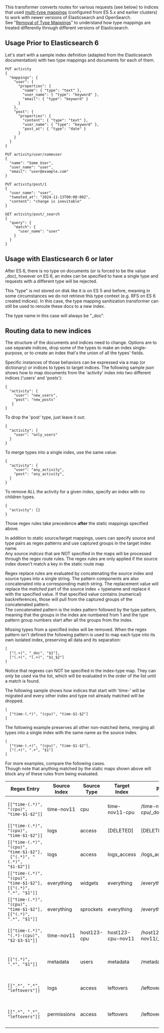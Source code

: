 This transformer converts routes for various requests (see below) to indices that used
[multi-type mappings](https://www.elastic.co/guide/en/elasticsearch/reference/5.6/mapping.html) (configured from ES 5.x 
and earlier clusters) to work with newer versions of Elasticsearch and OpenSearch.  
See "[Removal of Type Mappings](https://www.elastic.co/guide/en/elasticsearch/reference/7.10/removal-of-types.html)"
to understand how type mappings are treated differently through different versions of Elasticsearch.

## Usage Prior to Elasticsearch 6 

Let's start with a sample index definition (adapted from the Elasticsearch documentation) with two type mappings and 
documents for each of them.
```
PUT activity
{
  "mappings": {
    "user": {
      "properties": {
        "name": { "type": "text" },
        "user_name": { "type": "keyword" },
        "email": { "type": "keyword" }
      }
    },
    "post": {
      "properties": {
        "content": { "type": "text" },
        "user_name": { "type": "keyword" },
        "post_at": { "type": "date" }
      }
    }
  }
}

PUT activity/user/someuser
{
  "name": "Some User",
  "user_name": "user",
  "email": "user@example.com"
}

PUT activity/post/1
{
  "user_name": "user",
  "tweeted_at": "2024-11-13T00:00:00Z",
  "content": "change is inevitable"
}

GET activity/post/_search
{
  "query": {
    "match": {
      "user_name": "user"
    }
  }
}
```

## Usage with Elasticsearch 6 or later

After ES 6, there is no type on documents (or is forced to be the value _doc), however on ES 6, an index can be specified to 
have a single type and requests with a different type will be rejected.

This "type" is not stored on disk like it is on ES 5 and before, meaning in some circumstances we do not retrieve this type context
(e.g. RFS on ES 6 created indices). In this case, the type mapping sanitization transformer can still be used to reroute these docs to
a new index.

The type name in this case will always be "_doc".


## Routing data to new indices

The structure of the documents and indices need to change.  Options are to use separate indices, drop some of 
the types to make an index single-purpose, or to create an index that's the union of all the types' fields.

Specific instances of those behaviors can be expressed via a map (or dictionary) or indices to types to target indices.
The following sample json shows how to map documents from the 'activity' index into two different indices 
('users' and 'posts'): 
```
{
  "activity": {
    "user": "new_users",
    "post": "new_posts"
   }
}
```

To drop the 'post' type, just leave it out:
```
{
  "activity": {
    "user": "only_users"
  }
}
```

To merge types into a single index, use the same value:
```
{
  "activity": {
    "user": "any_activity",
    "post": "any_activity",
  }
}
```

To remove ALL the activity for a given index, specify an index with no children types.
```
{
  "activity": {}
}
```

Those regex rules take precedence **after** the static mappings specified above.

In addition to static source/target mappings, users can specify source and type pairs as regex patterns and 
use captured groups in the target index name.  
Any source _indices_ that are NOT specified in the maps will be processed through the regex route rules.
The regex rules are only applied if the source index doesn't match a key in the static route map

Regex replace rules are evaluated by concatenating the source index and source types into a single string.
The pattern components are also concatenated into a corresponding match string.
The replacement value will replace the _matched_ part of the source index + typename and replace it with the
specified value.
If that specified value contains (numerical) backreferences, those will pull from the captured groups of the 
concatenated pattern.  
The concatenated pattern is the index pattern followed by the type pattern, meaning that the groups in the index are
numbered from 1 and the type pattern group numbers start after all the groups from the index.

Missing types from a specified index will be removed.
When the regex pattern isn't defined the following pattern is used to map each type into its own isolated
index, preserving all data and its separation:
```
[
  ["(.+)", "_doc", "$1"],
  ["(.+)", "(.+)", "$1_$2"]
]
```

Notice that regexes can NOT be specified in the index-type map.
They can _only_ be used via the list, which will be evaluated in the order of the list until a match is found.

The following sample shows how indices that start with 'time-' will be migrated and every other index and type not
already matched will be dropped.
```
[
  ["time-(.*)", "(cpu)", "time-$1-$2"]
]
```

The following example preserves all other non-matched items, 
merging all types into a single index with the same name as the source index.
```
[
  ["time-(.+)", "(cpu)", "time-$1-$2"],
  ["(.+)", ".+", "$1"]
]
```

For more examples, compare the following cases.  
Though note that anything matched by the static maps shown above will block any of these rules from being evaluated.

| Regex Entry                                                                | Source Index | Source Type | Target Index      | PUT Doc URL                    | Bulk Index Command                                             |
|----------------------------------------------------------------------------|-------------|-------------|-------------------|--------------------------------|----------------------------------------------------------------|
| `[["time-(.*)", "(cpu)", "time-$1-$2"]]`                                   | time-nov11  | cpu         | time-nov11-cpu    | /time-nov11-cpu/_doc/doc512    | `{"index": {"_index": "time-nov11-cpu", "_id": "doc512" }}`    |
| `[["time-(.*)", "(cpu)", "time-$1-$2"]]`                                   | logs        | access      | [DELETED]         | [DELETED]                      | [DELETED]                                                      |
| `[["time-(.*)", "(cpu)", "time-$1-$2"],`<br/>` ["(.*)", "(.*)", "$1-$2"]]` | logs        | access      | logs_access       | /logs_access/_doc/doc513       | `{"index": {"_index": "logs_access", "_id": "doc513" }}`       |
| `[["time-(.*)", "(cpu)", "time-$1-$2"],`<br/>`[["(.*)", ".*", "$1"]]`      | everything  | widgets     | everything        | /everything/_doc/doc514        | `{"index": {"_index": "everything", "_id": "doc514" }}`        |
| `[["time-(.*)", "(cpu)", "time-$1-$2"],`<br/>`[["(.*)", ".*", "$1"]]`      | everything  | sprockets   | everything        | /everything/_doc/doc515        | `{"index": {"_index": "everything", "_id": "doc515" }}`        |
| `[["time-(.*)", "(.*)-(cpu)", "$2-$3-$1"]]`                                | time-nov11  | host123-cpu | host123-cpu-nov11 | /host123-cpu-nov11/_doc/doc512 | `{"index": {"_index": "host123-cpu-nov11", "_id": "doc512" }}` |
| `[["(.*)", ".*", "$1"]]`                                                   | metadata    | users       | metadata          | /metadata/_doc/doc516          | `{"index": {"_index": "metadata", "_id": "doc516" }}`          |
| `[[".*", ".*", "leftovers"]]`                                              | logs        | access      | leftovers         | /leftovers/_doc/doc517         | `{"index": {"_index": "leftovers", "_id": "doc517" }}`         |
| `[[".*", ".*", "leftovers"]]`                                              | permissions | access      | leftovers         | /leftovers/_doc/doc517         | `{"index": {"_index": "leftovers", "_id": "doc517" }}`         |

